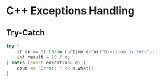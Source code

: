 # C++ Exceptions Handling

## Try-Catch
```cpp
try {
    if (x == 0) throw runtime_error("Division by zero");
    int result = 10 / x;
} catch (const exception& e) {
    cout << "Error: " << e.what();
}
